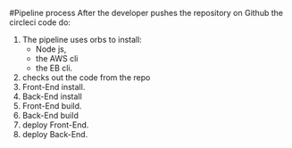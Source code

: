 #Pipeline process
After the developer pushes the repository on Github the circleci code do:
1. The pipeline uses orbs to install:
   * Node js,
   * the AWS cli
   * the EB cli.
2. checks out the code from the repo
3. Front-End install.
4. Back-End install
5. Front-End build.
6. Back-End build
7. deploy Front-End.
8. deploy Back-End.
